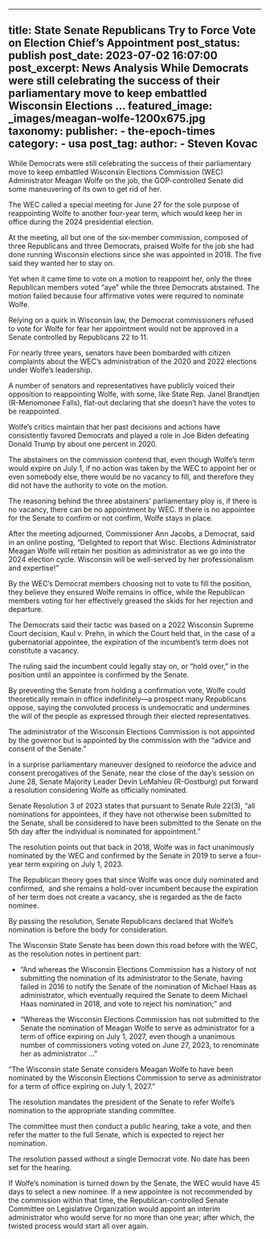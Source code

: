 
---
title: State Senate Republicans Try to Force Vote on Election Chief’s Appointment 
post_status: publish
post_date: 2023-07-02 16:07:00 
post_excerpt: News Analysis While Democrats were still celebrating the success of their parliamentary move to keep embattled Wisconsin Elections ... 
featured_image: _images/meagan-wolfe-1200x675.jpg 
taxonomy:
    publisher:
        - the-epoch-times
    category:
        - usa 
    post_tag:
    author:
        - Steven Kovac
---
While Democrats were still celebrating the success of their parliamentary move to keep embattled Wisconsin Elections Commission (WEC) Administrator Meagan Wolfe on the job, the GOP-controlled Senate did some maneuvering of its own to get rid of her.

The WEC called a special meeting for June 27 for the sole purpose of reappointing Wolfe to another four-year term, which would keep her in office during the 2024 presidential election.

At the meeting, all but one of the six-member commission, composed of three Republicans and three Democrats, praised Wolfe for the job she had done running Wisconsin elections since she was appointed in 2018. The five said they wanted her to stay on.

Yet when it came time to vote on a motion to reappoint her, only the three Republican members voted “aye” while the three Democrats abstained. The motion failed because four affirmative votes were required to nominate Wolfe.

Relying on a quirk in Wisconsin law, the Democrat commissioners refused to vote for Wolfe for fear her appointment would not be approved in a Senate controlled by Republicans 22 to 11.

For nearly three years, senators have been bombarded with citizen complaints about the WEC’s administration of the 2020 and 2022 elections under Wolfe’s leadership.

A number of senators and representatives have publicly voiced their opposition to reappointing Wolfe, with some, like State Rep. Janel Brandtjen (R-Menomonee Falls), flat-out declaring that she doesn’t have the votes to be reappointed.

Wolfe’s critics maintain that her past decisions and actions have consistently favored Democrats and played a role in Joe Biden defeating Donald Trump by about one percent in 2020.

The abstainers on the commission contend that, even though Wolfe’s term would expire on July 1, if no action was taken by the WEC to appoint her or even somebody else, there would be no vacancy to fill, and therefore they did not have the authority to vote on the motion.

The reasoning behind the three abstainers’ parliamentary ploy is, if there is no vacancy, there can be no appointment by WEC. If there is no appointee for the Senate to confirm or not confirm, Wolfe stays in place.

After the meeting adjourned, Commissioner Ann Jacobs, a Democrat, said in an online posting, “Delighted to report that Wisc. Elections Administrator Meagan Wolfe will retain her position as administrator as we go into the 2024 election cycle. Wisconsin will be well-served by her professionalism and expertise!”

By the WEC’s Democrat members choosing not to vote to fill the position, they believe they ensured Wolfe remains in office, while the Republican members voting for her effectively greased the skids for her rejection and departure.

The Democrats said their tactic was based on a 2022 Wisconsin Supreme Court decision, Kaul v. Prehn, in which the Court held that, in the case of a gubernatorial appointee, the expiration of the incumbent’s term does not constitute a vacancy.

The ruling said the incumbent could legally stay on, or “hold over,” in the position until an appointee is confirmed by the Senate.

By preventing the Senate from holding a confirmation vote, Wolfe could theoretically remain in office indefinitely—a prospect many Republicans oppose, saying the convoluted process is undemocratic and undermines the will of the people as expressed through their elected representatives.

The administrator of the Wisconsin Elections Commission is not appointed by the governor but is appointed by the commission with the “advice and consent of the Senate.”

In a surprise parliamentary maneuver designed to reinforce the advice and consent prerogatives of the Senate, near the close of the day’s session on June 28, Senate Majority Leader Devin LeMahieu (R-Oostburg) put forward a resolution considering Wolfe as officially nominated.

Senate Resolution 3 of 2023 states that pursuant to Senate Rule 22(3), “all nominations for appointees, if they have not otherwise been submitted to the Senate, shall be considered to have been submitted to the Senate on the 5th day after the individual is nominated for appointment.”

The resolution points out that back in 2018, Wolfe was in fact unanimously nominated by the WEC and confirmed by the Senate in 2019 to serve a four-year term expiring on July 1, 2023.

The Republican theory goes that since Wolfe was once duly nominated and confirmed,  and she remains a hold-over incumbent because the expiration of her term does not create a vacancy, she is regarded as the de facto nominee.

By passing the resolution, Senate Republicans declared that Wolfe’s nomination is before the body for consideration.

The Wisconsin State Senate has been down this road before with the WEC, as the resolution notes in pertinent part:

* “And whereas the Wisconsin Elections Commission has a history of not submitting the nomination of its administrator to the Senate, having failed in 2016 to notify the Senate of the nomination of Michael Haas as administrator, which eventually required the Senate to deem Michael Haas nominated in 2018, and vote to reject his nomination;” and

* “Whereas the Wisconsin Elections Commission has not submitted to the Senate the nomination of Meagan Wolfe to serve as administrator for a term of office expiring on July 1, 2027, even though a unanimous number of commissioners voting voted on June 27, 2023, to renominate her as administrator …”

“The Wisconsin state Senate considers Meagan Wolfe to have been nominated by the Wisconsin Elections Commission to serve as administrator for a term of office expiring on July 1, 2027.”

The resolution mandates the president of the Senate to refer Wolfe’s nomination to the appropriate standing committee.

The committee must then conduct a public hearing, take a vote, and then refer the matter to the full Senate, which is expected to reject her nomination.

The resolution passed without a single Democrat vote. No date has been set for the hearing.

If Wolfe’s nomination is turned down by the Senate, the WEC would have 45 days to select a new nominee. If a new appointee is not recommended by the commission within that time, the Republican-controlled Senate Committee on Legislative Organization would appoint an interim administrator who would serve for no more than one year; after which, the twisted process would start all over again. 